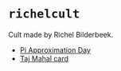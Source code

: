 # `richelcult`

Cult made by Richel Bilderbeek.

 * [Pi Approximation Day](https://github.com/richelbilderbeek/pi_approximation_day)
 * [Taj Mahal card](taj_mahal/README.md)
